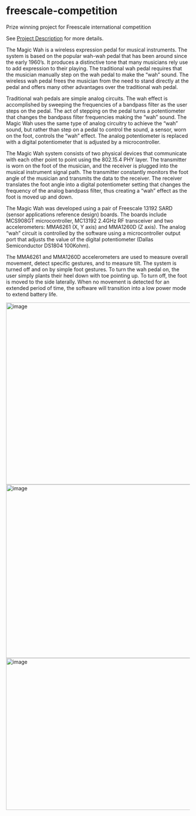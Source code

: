 # freescale-competition
Prize winning project for Freescale international competition

See [Project Description](./project-description.pdf) for more details.

The Magic Wah is a wireless expression pedal for musical instruments.  The system is based on the popular wah-wah pedal that has been around since the early 1960’s.  It produces a distinctive tone that many musicians rely use to add expression to their playing.   The traditional wah pedal requires that the musician manually step on the wah pedal to make the “wah” sound.  The wireless wah pedal frees the musician from the need to stand directly at the pedal and offers many other advantages over the traditional wah pedal.

Traditional wah pedals are simple analog circuits.  The wah effect is accomplished by sweeping the frequencies of a bandpass filter as the user steps on the pedal.  The act of stepping on the pedal turns a potentiometer that changes the bandpass filter frequencies making the “wah” sound.  The Magic Wah uses the same type of analog circuitry to achieve the “wah” sound, but rather than step on a pedal to control the sound, a sensor, worn on the foot, controls the “wah” effect.  The analog potentiometer is replaced with a digital potentiometer that is adjusted by a microcontroller.

The Magic Wah system consists of two physical devices that communicate with each other point to point using the 802.15.4 PHY layer.  The transmitter is worn on the foot of the musician, and the receiver is plugged into the musical instrument signal path.   The transmitter constantly monitors the foot angle of the musician and transmits the data to the receiver.  The receiver translates the foot angle into a digital potentiometer setting that changes the frequency of the analog bandpass filter, thus creating a “wah” effect as the foot is moved up and down.

The Magic Wah was developed using a pair of Freescale 13192 SARD (sensor applications reference design) boards.  The boards include MCS908GT microcontroller, MC13192 2.4GHz RF transceiver and two accelerometers: MMA6261 (X, Y axis) and MMA1260D (Z axis).   The analog “wah” circuit is controlled by the software using a  microcontroller output port that adjusts the value of the digital potentiometer (Dallas Semiconductor DS1804 100Kohm).

The MMA6261 and MMA1260D accelerometers are used to measure overall movement, detect specific gestures, and to measure tilt.  The system is turned off and on by simple foot gestures.  To turn the wah pedal on, the user simply plants their heel down with toe pointing up.  To turn off, the foot is moved to the side laterally.  When no movement is detected for an extended period of time, the software will transition into a low power mode to extend battery life.
 

<img width="662" height="497" alt="image" src="https://github.com/user-attachments/assets/3afc99c5-eee4-4ae7-a751-4c8205c7d130" />

<img width="604" height="474" alt="image" src="https://github.com/user-attachments/assets/c00efe55-46a1-40e9-973d-399df6843954" />

<img width="663" height="415" alt="image" src="https://github.com/user-attachments/assets/7c1e5dff-1c7f-4709-8ade-631e1f743e35" />



